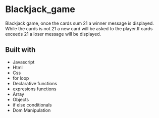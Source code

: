 # Blackjack_game

Blackjack game, once the cards sum 21 a winner message is displayed. While the cards is not 21 a new card will be asked to the player.If cards exceeds 21 a loser message will be displayed.

## Built with 
* Javascript
* Html
* Css
* for loop
* Declarative functions
* expresions functions
* Array
* Objects
* if else conditionals
* Dom Manipulation
